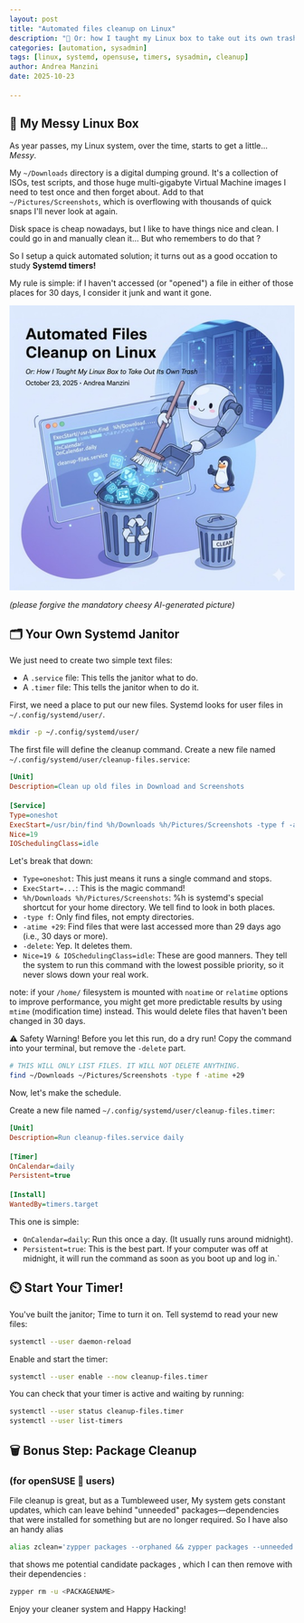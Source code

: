 ```yaml
---
layout: post
title: "Automated files cleanup on Linux"
description: "🚮 Or: how I taught my Linux box to take out its own trash"
categories: [automation, sysadmin]
tags: [linux, systemd, opensuse, timers, sysadmin, cleanup]
author: Andrea Manzini
date: 2025-10-23

---
```


## 🧹 My Messy Linux Box 

As year passes, my Linux system, over the time, starts to get a little... *Messy*.

My `~/Downloads` directory is a digital dumping ground. It's a collection of ISOs, test scripts, and those huge multi-gigabyte Virtual Machine images I need to test once and then forget about. Add to that `~/Pictures/Screenshots`, which is overflowing with thousands of quick snaps I'll never look at again.

Disk space is cheap nowadays, but I like to have things nice and clean. I could go in and manually clean it... But who remembers to do that ?

So I setup a quick automated solution; it turns out as a good occation to study **Systemd timers!**

My rule is simple: if I haven't accessed (or "opened") a file in either of those places for 30 days, I consider it junk and want it gone.

![linux janitor](/img/linux_janitor.jpg)

*(please forgive the mandatory cheesy AI-generated picture)*


## 🗂️ Your Own Systemd Janitor

We just need to create two simple text files:

- A `.service` file: This tells the janitor what to do.
- A `.timer` file: This tells the janitor when to do it.

First, we need a place to put our new files. Systemd looks for user files in `~/.config/systemd/user/`.

```bash
mkdir -p ~/.config/systemd/user/
```

The first file will define the cleanup command.
Create a new file named `~/.config/systemd/user/cleanup-files.service`:

```ini
[Unit]
Description=Clean up old files in Download and Screenshots

[Service]
Type=oneshot
ExecStart=/usr/bin/find %h/Downloads %h/Pictures/Screenshots -type f -atime +29 -delete
Nice=19
IOSchedulingClass=idle
```

Let's break that down:

- `Type=oneshot`: This just means it runs a single command and stops.
- `ExecStart=...`: This is the magic command!
- `%h/Downloads %h/Pictures/Screenshots`: %h is systemd's special shortcut for your home directory. We tell find to look in both places.
- `-type f`: Only find files, not empty directories.
- `-atime +29`: Find files that were last accessed more than 29 days ago (i.e., 30 days or more).
- `-delete`: Yep. It deletes them.
- `Nice=19 & IOSchedulingClass=idle`: These are good manners. They tell the system to run this command with the lowest possible priority, so it never slows down your real work.

note: if your `/home/` filesystem is mounted with `noatime` or `relatime` options to improve performance, you might get more predictable results by using `mtime` (modification time) instead. This would delete files that haven't been changed in 30 days.

⚠️ Safety Warning! Before you let this run, do a dry run! Copy the command into your terminal, but remove the `-delete` part.

```bash
# THIS WILL ONLY LIST FILES. IT WILL NOT DELETE ANYTHING.
find ~/Downloads ~/Pictures/Screenshots -type f -atime +29
```

Now, let's make the schedule.

Create a new file named `~/.config/systemd/user/cleanup-files.timer`:

```ini
[Unit]
Description=Run cleanup-files.service daily

[Timer]
OnCalendar=daily
Persistent=true

[Install]
WantedBy=timers.target
```

This one is simple:

- `OnCalendar=daily`: Run this once a day. (It usually runs around midnight).
- `Persistent=true`: This is the best part. If your computer was off at midnight, it will run the command as soon as you boot up and log in.`

## ⏲️ Start Your Timer!

You've built the janitor; Time to turn it on.
Tell systemd to read your new files:

```bash
systemctl --user daemon-reload
```

Enable and start the timer:

```bash
systemctl --user enable --now cleanup-files.timer
```

You can check that your timer is active and waiting by running:

```bash
systemctl --user status cleanup-files.timer
systemctl --user list-timers
```

## 🗑️ Bonus Step: Package Cleanup 

### (for openSUSE 🦎 users)

File cleanup is great, but as a Tumbleweed user, My system gets constant updates, which can leave behind "unneeded" packages—dependencies that were installed for something but are no longer required. So I have also an handy alias

```bash
alias zclean='zypper packages --orphaned && zypper packages --unneeded'
```

that shows me potential candidate packages , which I can then remove with their dependencies :

```bash
zypper rm -u <PACKAGENAME>
```

Enjoy your cleaner system and Happy Hacking!

